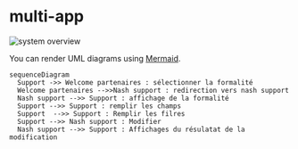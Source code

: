 # multi-app

![system overview](http://www.plantuml.com/plantuml/proxy?cache=no&src=https://raw.githubusercontent.com/KobeB87/multi-app/master/doc.iuml)


You can render UML diagrams using [Mermaid](https://mermaidjs.github.io/).
```
sequenceDiagram
  Support ->> Welcome partenaires : sélectionner la formalité
  Welcome partenaires -->>Nash support : redirection vers nash support
  Nash support -->> Support : affichage de la formalité
  Support -->> Support : remplir les champs
  Support  -->> Support : Remplir les filres
  Support -->> Nash support : Modifier
  Nash support -->> Support : Affichages du résulatat de la modification
```
